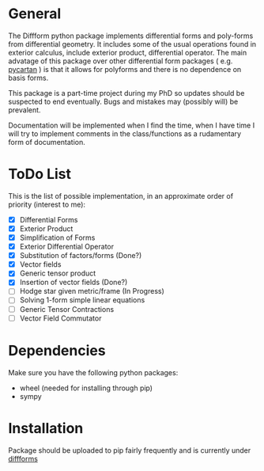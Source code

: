 General
=======
The Diffform python package implements differential forms and poly-forms from differential geometry. It includes some of the usual operations found in exterior calculus, include exterior product, differential operator. The main advatage of this package over other differential form packages ( e.g. [pycartan](https://github.com/TUD-RST/pycartan) ) is that it allows for polyforms and there is no dependence on basis forms.

This package is a part-time project during my PhD so updates should be suspected to end eventually. Bugs and mistakes may (possibly will) be prevalent.

Documentation will be implemented when I find the time, when I have time I will try to implement comments in the class/functions as a rudamentary form of documentation.

ToDo List
=========
This is the list of possible implementation, in an approximate order of priority (interest to me):

- [X] Differential Forms
- [X] Exterior Product
- [X] Simplification of Forms
- [X] Exterior Differential Operator
- [X] Substitution of factors/forms (Done?)
- [X] Vector fields
- [X] Generic tensor product
- [X] Insertion of vector fields (Done?)
- [ ] Hodge star given metric/frame (In Progress)
- [ ] Solving 1-form simple linear equations
- [ ] Generic Tensor Contractions
- [ ] Vector Field Commutator

Dependencies
============
Make sure you have the following python packages:

- wheel (needed for installing through pip)
- sympy

Installation
============
Package should be uploaded to pip fairly frequently and is currently under [diffforms](https://pypi.org/project/diffforms/)
